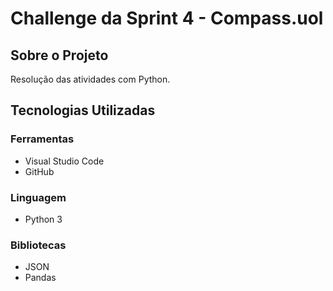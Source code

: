 # Challenge da Sprint 4 - Compass.uol

## Sobre o Projeto
Resolução das atividades com Python.
## Tecnologias Utilizadas
### Ferramentas
- Visual Studio Code
- GitHub
### Linguagem
- Python 3
### Bibliotecas
- JSON
- Pandas 

